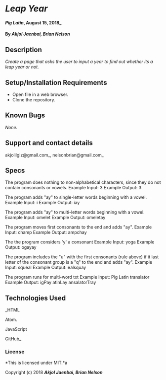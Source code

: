 # _Leap Year_

#### _Pig Latin_, August 15, 2018_

#### By _**Akjol Jaenbai, Brian Nelson**_

## Description

_Create a page that asks the user to input a year to find out whether its a leap year or not._

## Setup/Installation Requirements

* Open file in a web browser.
* Clone the repository.
## Known Bugs

_None._

## Support and contact details

akjolilgiz@gmail.com_, nelsonbrian@gmail.com_
## Specs
The program does nothing to non-alphabetical characters, since they do not contain consonants or vowels.
Example Input: 3
Example Output: 3

The program adds "ay" to single-letter words beginning with a vowel.
Example Input: i
Example Output: iay

The program adds "ay" to multi-letter words beginning with a vowel.
Example Input: omelet
Example Output: omeletay

The program moves first consonants to the end and adds "ay".
Example Input: champ
Example Output: ampchay

The the program considers 'y' a consonant
Example Input: yoga
Example Output: ogayay

The program includes the "u" with the first consonants (rule above) if it last letter of the consonant group is a "q" to the end and adds "ay".
Example Input: squeal
Example Output: ealsquay

The program runs for multi-word txt
Example Input: Pig Latin translator
Example Output: igPay atinLay ansalatorTray


## Technologies Used

_HTML

Atom.

JavaScript

GitHub_

### License

*This is licensed under MIT.*a

Copyright (c) 2018 **_Akjol Jaenbai_, _Brian Nelson_**
